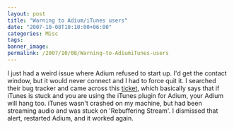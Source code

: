 ```yaml
---
layout: post
title: "Warning to Adium/iTunes users"
date: "2007-10-08T10:10:00+06:00"
categories: Misc 
tags: 
banner_image: 
permalink: /2007/10/08/Warning-to-AdiumiTunes-users
---
```


I just had a weird issue where Adium refused to start up. I'd get the contact window, but it would never connect and I had to force quit it. I searched their bug tracker and came across this <a href="http://trac.adiumx.com/ticket/7315">ticket</a>, which basically says that if iTunes is stuck and you are using the iTunes plugin for Adium, your Adium will hang too. iTunes wasn't crashed on my machine, but had been streaming audio and was stuck on 'Rebuffering Stream'. I dismissed that alert, restarted Adium, and it worked again.